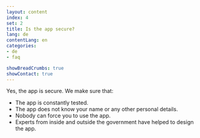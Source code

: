 ```yaml
---
layout: content
index: 4
set: 2
title: Is the app secure?
lang: de
contentLang: en
categories:
- de
- faq

showBreadCrumbs: true
showContact: true
---
```


Yes, the app is secure. We make sure that:
-  The app is constantly tested.
-  The app does not know your name or any other personal details.
-  Nobody can force you to use the app.
-  Experts from inside and outside the government have helped to design the app.
